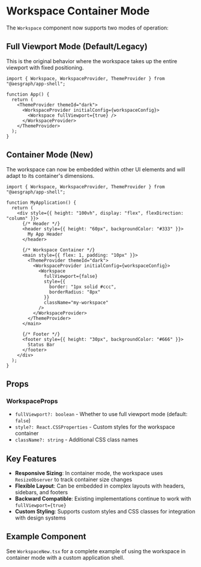 # Workspace Container Mode

The `Workspace` component now supports two modes of operation:

## Full Viewport Mode (Default/Legacy)
This is the original behavior where the workspace takes up the entire viewport with fixed positioning.

```tsx
import { Workspace, WorkspaceProvider, ThemeProvider } from "@aesgraph/app-shell";

function App() {
  return (
    <ThemeProvider themeId="dark">
      <WorkspaceProvider initialConfig={workspaceConfig}>
        <Workspace fullViewport={true} />
      </WorkspaceProvider>
    </ThemeProvider>
  );
}
```

## Container Mode (New)
The workspace can now be embedded within other UI elements and will adapt to its container's dimensions.

```tsx
import { Workspace, WorkspaceProvider, ThemeProvider } from "@aesgraph/app-shell";

function MyApplication() {
  return (
    <div style={{ height: "100vh", display: "flex", flexDirection: "column" }}>
      {/* Header */}
      <header style={{ height: "60px", backgroundColor: "#333" }}>
        My App Header
      </header>
      
      {/* Workspace Container */}
      <main style={{ flex: 1, padding: "10px" }}>
        <ThemeProvider themeId="dark">
          <WorkspaceProvider initialConfig={workspaceConfig}>
            <Workspace 
              fullViewport={false}
              style={{ 
                border: "1px solid #ccc",
                borderRadius: "8px" 
              }}
              className="my-workspace"
            />
          </WorkspaceProvider>
        </ThemeProvider>
      </main>
      
      {/* Footer */}
      <footer style={{ height: "30px", backgroundColor: "#666" }}>
        Status Bar
      </footer>
    </div>
  );
}
```

## Props

### WorkspaceProps

- `fullViewport?: boolean` - Whether to use full viewport mode (default: `false`)
- `style?: React.CSSProperties` - Custom styles for the workspace container
- `className?: string` - Additional CSS class names

## Key Features

- **Responsive Sizing**: In container mode, the workspace uses `ResizeObserver` to track container size changes
- **Flexible Layout**: Can be embedded in complex layouts with headers, sidebars, and footers
- **Backward Compatible**: Existing implementations continue to work with `fullViewport={true}`
- **Custom Styling**: Supports custom styles and CSS classes for integration with design systems

## Example Component

See `WorkspaceNew.tsx` for a complete example of using the workspace in container mode with a custom application shell.
